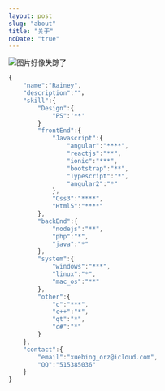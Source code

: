 ```yaml
---
layout: post
slug: "about"
title: "关于"
noDate: "true"
---
```

![图片好像失踪了](http://7xpp66.com1.z0.glb.clouddn.com/blog/img/382b5de7cbf22e47s.jpg)   

<!-- more -->

```Javascript
{
	"name":"Rainey",
	"description":""，
	"skill":{
		"Design":{
			"PS":'**'
		}
		"frontEnd":{
			"Javascript":{
				"angular":"****",
				"reactjs":"**",
				"ionic":"***",
				"bootstrap":"**",
				"Typescript":"*",
				"angular2":"*"
			},
			"Css3":"****",
			"Html5":"****"
		},
		"backEnd":{
			"nodejs":"**",
			"php":"*",
			"java":"*"
		},
		"system":{
			"windows":"***",
			"linux":"*",
			"mac_os":"**"
		},
		"other":{
			"c":"***",
			"c++":"*",
			"qt":"*",
			"c#":"*"
		}
	},
	"contact":{
		"email":"xuebing_orz@icloud.com",
		"QQ":"515385036"
	}
}
```
